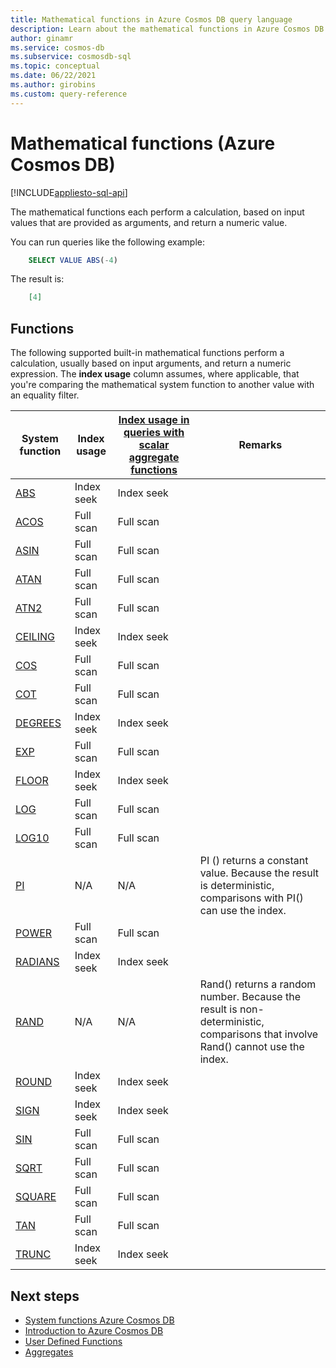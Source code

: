```yaml
---
title: Mathematical functions in Azure Cosmos DB query language
description: Learn about the mathematical functions in Azure Cosmos DB to perform a calculation, based on input values that are provided as arguments, and return a numeric value.
author: ginamr
ms.service: cosmos-db
ms.subservice: cosmosdb-sql
ms.topic: conceptual
ms.date: 06/22/2021
ms.author: girobins
ms.custom: query-reference
---
```

# Mathematical functions (Azure Cosmos DB)  
[!INCLUDE[appliesto-sql-api](../includes/appliesto-sql-api.md)]

The mathematical functions each perform a calculation, based on input values that are provided as arguments, and return a numeric value.

You can run queries like the following example:

```sql
    SELECT VALUE ABS(-4)
```

The result is:

```json
    [4]
```

## Functions

The following supported built-in mathematical functions perform a calculation, usually based on input arguments, and return a numeric expression. The **index usage** column assumes, where applicable, that you're comparing the mathematical system function to another value with an equality filter.
 
| System function                 | Index usage | [Index usage in queries with scalar aggregate functions](../index-overview.md#index-utilization-for-scalar-aggregate-functions) | Remarks                                                      |
| ------------------------------- | ----------- | ------------------------------------------------------ | ------------------------------------------------------------ |
| [ABS](sql-query-abs.md)         | Index seek  | Index seek                                             |                                                              |
| [ACOS](sql-query-acos.md)       | Full scan   | Full scan                                              |                                                              |
| [ASIN](sql-query-asin.md)       | Full scan   | Full scan                                              |                                                              |
| [ATAN](sql-query-atan.md)       | Full scan   | Full scan                                              |                                                              |
| [ATN2](sql-query-atn2.md)       | Full scan   | Full scan                                              |                                                              |
| [CEILING](sql-query-ceiling.md) | Index seek  | Index seek                                             |                                                              |
| [COS](sql-query-cos.md)         | Full scan   | Full scan                                              |                                                              |
| [COT](sql-query-cot.md)         | Full scan   | Full scan                                              |                                                              |
| [DEGREES](sql-query-degrees.md) | Index seek  | Index seek                                             |                                                              |
| [EXP](sql-query-exp.md)         | Full scan   | Full scan                                              |                                                              |
| [FLOOR](sql-query-floor.md)     | Index seek  | Index seek                                             |                                                              |
| [LOG](sql-query-log.md)         | Full scan   | Full scan                                              |                                                              |
| [LOG10](sql-query-log10.md)     | Full scan   | Full scan                                              |                                                              |
| [PI](sql-query-pi.md)           | N/A         | N/A                                                    | PI () returns a constant value. Because the result is deterministic, comparisons with PI() can use the index. |
| [POWER](sql-query-power.md)     | Full scan   | Full scan                                              |                                                              |
| [RADIANS](sql-query-radians.md) | Index seek  | Index seek                                             |                                                              |
| [RAND](sql-query-rand.md)       | N/A         | N/A                                                    | Rand() returns a random number. Because the result is non-deterministic, comparisons that involve Rand() cannot use the index. |
| [ROUND](sql-query-round.md)     | Index seek  | Index seek                                             |                                                              |
| [SIGN](sql-query-sign.md)       | Index seek  | Index seek                                             |                                                              |
| [SIN](sql-query-sin.md)         | Full scan   | Full scan                                              |                                                              |
| [SQRT](sql-query-sqrt.md)       | Full scan   | Full scan                                              |                                                              |
| [SQUARE](sql-query-square.md)   | Full scan   | Full scan                                              |                                                              |
| [TAN](sql-query-tan.md)         | Full scan   | Full scan                                              |                                                              |
| [TRUNC](sql-query-trunc.md)     | Index seek  | Index seek                                              |                                                              |
## Next steps

- [System functions Azure Cosmos DB](sql-query-system-functions.md)
- [Introduction to Azure Cosmos DB](../introduction.md)
- [User Defined Functions](sql-query-udfs.md)
- [Aggregates](sql-query-aggregate-functions.md)
